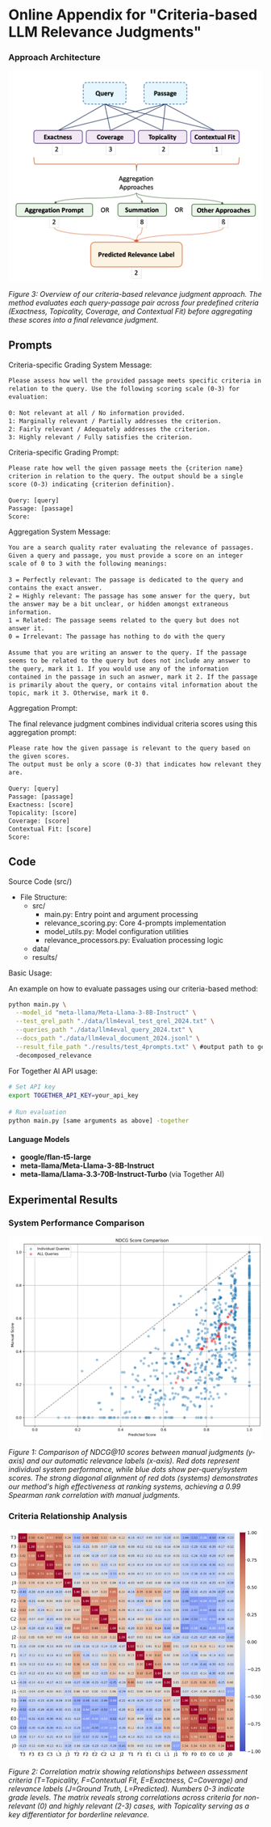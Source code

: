 # Online Appendix for "Criteria-based LLM Relevance Judgments"


### Approach Architecture
![4-Prompts Method Overview](./figures/Screenshot%202025-02-06%20at%2011.43.30%20PM.png)

*Figure 3: Overview of our criteria-based relevance judgment approach. The method evaluates each query-passage pair across four predefined criteria (Exactness, Topicality, Coverage, and Contextual Fit) before aggregating these scores into a final relevance judgment.*

## Prompts

Criteria-specific Grading System Message:

```text 
Please assess how well the provided passage meets specific criteria in relation to the query. Use the following scoring scale (0-3) for evaluation:

0: Not relevant at all / No information provided.
1: Marginally relevant / Partially addresses the criterion.
2: Fairly relevant / Adequately addresses the criterion.
3: Highly relevant / Fully satisfies the criterion.
```



Criteria-specific Grading Prompt:
```text
Please rate how well the given passage meets the {criterion name} criterion in relation to the query. The output should be a single score (0-3) indicating {criterion definition}.

Query: [query]
Passage: [passage]
Score:
```

Aggregation System Message:
```text
You are a search quality rater evaluating the relevance of passages. Given a query and passage, you must provide a score on an integer scale of 0 to 3 with the following meanings:

3 = Perfectly relevant: The passage is dedicated to the query and contains the exact answer.
2 = Highly relevant: The passage has some answer for the query, but the answer may be a bit unclear, or hidden amongst extraneous information.
1 = Related: The passage seems related to the query but does not answer it.
0 = Irrelevant: The passage has nothing to do with the query

Assume that you are writing an answer to the query. If the passage seems to be related to the query but does not include any answer to the query, mark it 1. If you would use any of the information contained in the passage in such an asnwer, mark it 2. If the passage is primarily about the query, or contains vital information about the topic, mark it 3. Otherwise, mark it 0.
```



Aggregation Prompt:

The final relevance judgment combines individual criteria scores using this aggregation prompt:

```text
Please rate how the given passage is relevant to the query based on the given scores. 
The output must be only a score (0-3) that indicates how relevant they are.

Query: [query]
Passage: [passage]
Exactness: [score]
Topicality: [score]
Coverage: [score]
Contextual Fit: [score]
Score:
```
## Code

Source Code (src/)

- File Structure:
  - src/
    - main.py: Entry point and argument processing
    - relevance_scoring.py: Core 4-prompts implementation
    - model_utils.py: Model configuration utilities
    - relevance_processors.py: Evaluation processing logic
  - data/
  - results/


Basic Usage:

An example on how to evaluate passages using our criteria-based method:
```bash
python main.py \
  --model_id "meta-llama/Meta-Llama-3-8B-Instruct" \
  --test_qrel_path "./data/llm4eval_test_qrel_2024.txt" \
  --queries_path "./data/llm4eval_query_2024.txt" \
  --docs_path "./data/llm4eval_document_2024.jsonl" \
  --result_file_path "./results/test_4prompts.txt" \ #output path to generated qrel
  -decomposed_relevance
```

For Together AI API usage:

```bash
# Set API key
export TOGETHER_API_KEY=your_api_key

# Run evaluation
python main.py [same arguments as above] -together
```


#### Language Models
- **google/flan-t5-large**
- **meta-llama/Meta-Llama-3-8B-Instruct** 
- **meta-llama/Llama-3.3-70B-Instruct-Turbo** (via Together AI)

## Experimental Results

### System Performance Comparison
![System Performance Scatter Plot](./figures/scatter_4prompts-llama3-8b_ndcg10.png)

*Figure 1: Comparison of NDCG@10 scores between manual judgments (y-axis) and our automatic relevance labels (x-axis). Red dots represent individual system performance, while blue dots show per-query/system scores. The strong diagonal alignment of red dots (systems) demonstrates our method's high effectiveness at ranking systems, achieving a 0.99 Spearman rank correlation with manual judgments.*

### Criteria Relationship Analysis
![Criteria Correlation Matrix](figures/correlation_matrix_.png)

*Figure 2: Correlation matrix showing relationships between assessment criteria (T=Topicality, F=Contextual Fit, E=Exactness, C=Coverage) and relevance labels (J=Ground Truth, L=Predicted). Numbers 0-3 indicate grade levels. The matrix reveals strong correlations across criteria for non-relevant (0) and highly relevant (2-3) cases, with Topicality serving as a key differentiator for borderline relevance.*
